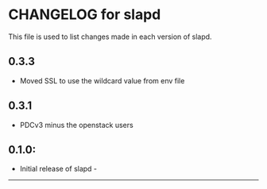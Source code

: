 # CHANGELOG for slapd

This file is used to list changes made in each version of slapd.
## 0.3.3
* Moved SSL to use the wildcard value from env file

## 0.3.1
*  PDCv3 minus the openstack users

## 0.1.0:

* Initial release of slapd - 

- - -
